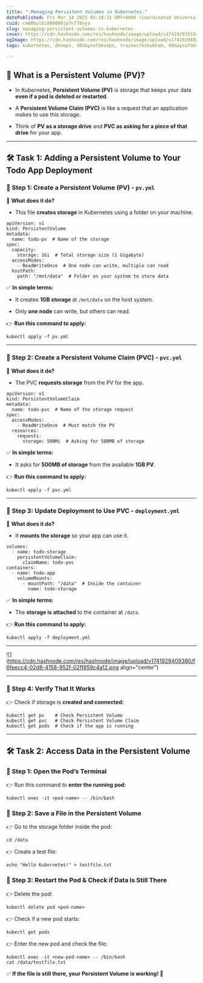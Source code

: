 ```yaml
---
title: "💡Managing Persistent Volumes in Kubernetes."
datePublished: Fri Mar 14 2025 05:18:21 GMT+0000 (Coordinated Universal Time)
cuid: cm88bul6i000008jp7n778nya
slug: managing-persistent-volumes-in-kubernetes
cover: https://cdn.hashnode.com/res/hashnode/image/upload/v1741929355342/2b796272-25e6-4837-ad0f-167da04e357e.webp
ogImage: https://cdn.hashnode.com/res/hashnode/image/upload/v1741929492123/ea254137-5a39-488f-bbfb-7ef7d4ea76a4.webp
tags: kubernetes, devops, 90daysofdevops, trainwithshubham, 90daysofdevops-chanllenge, 90daysofdevopschallenge, persistent-volume-claim, persistentvolumes

---
```


## 🎯 **What is a Persistent Volume (PV)?**

* In Kubernetes, **Persistent Volume (PV)** is storage that keeps your data **even if a pod is deleted or restarted**.
    
* A **Persistent Volume Claim (PVC)** is like a request that an application makes to use this storage.
    
* Think of **PV as a storage drive** and **PVC as asking for a piece of that drive** for your app.
    

---

## **🛠️ Task 1: Adding a Persistent Volume to Your Todo App Deployment**

### **📌 Step 1: Create a Persistent Volume (PV) -** `pv.yml`

📌 **What does it do?**

* This file **creates storage** in Kubernetes using a folder on your machine.
    

```plaintext
apiVersion: v1
kind: PersistentVolume
metadata:
  name: todo-pv  # Name of the storage
spec:
  capacity:
    storage: 1Gi  # Total storage size (1 Gigabyte)
  accessModes:
    - ReadWriteOnce  # One node can write, multiple can read
  hostPath:
    path: "/mnt/data"  # Folder on your system to store data
```

✅ **In simple terms:**

* It creates **1GB storage** at `/mnt/data` on the host system.
    
* Only **one node** can write, but others can read.
    

👉 **Run this command to apply:**

```plaintext
kubectl apply -f pv.yml
```

---

### **📌 Step 2: Create a Persistent Volume Claim (PVC) -** `pvc.yml`

📌 **What does it do?**

* The PVC **requests storage** from the PV for the app.
    

```plaintext
apiVersion: v1
kind: PersistentVolumeClaim
metadata:
  name: todo-pvc  # Name of the storage request
spec:
  accessModes:
    - ReadWriteOnce  # Must match the PV
  resources:
    requests:
      storage: 500Mi  # Asking for 500MB of storage
```

✅ **In simple terms:**

* It asks for **500MB of storage** from the available **1GB PV**.
    

👉 **Run this command to apply:**

```plaintext
kubectl apply -f pvc.yml
```

---

### **📌 Step 3: Update Deployment to Use PVC -** `deployment.yml`

📌 **What does it do?**

* It **mounts the storage** so your app can use it.
    

```plaintext
volumes:
  - name: todo-storage
    persistentVolumeClaim:
      claimName: todo-pvc
containers:
  - name: todo-app
    volumeMounts:
      - mountPath: "/data"  # Inside the container
        name: todo-storage
```

✅ **In simple terms:**

* The **storage is attached** to the container at `/data`.
    

👉 **Run this command to apply:**

```plaintext
kubectl apply -f deployment.yml
```

---

![](https://cdn.hashnode.com/res/hashnode/image/upload/v1741929409380/f6feecc4-02d8-4158-952f-02ff859c4a12.png align="center")

---

### **📌 Step 4: Verify That It Works**

👉 Check if storage is **created and connected:**

```plaintext
kubectl get pv    # Check Persistent Volume  
kubectl get pvc   # Check Persistent Volume Claim  
kubectl get pods  # Check if the app is running  
```

---

## **🛠️ Task 2: Access Data in the Persistent Volume**

### **📌 Step 1: Open the Pod’s Terminal**

👉 Run this command to **enter the running pod:**

```plaintext
kubectl exec -it <pod-name> -- /bin/bash
```

### **📌 Step 2: Save a File in the Persistent Volume**

👉 Go to the storage folder inside the pod:

```plaintext
cd /data
```

👉 Create a test file:

```plaintext
echo "Hello Kubernetes!" > testfile.txt
```

### **📌 Step 3: Restart the Pod & Check if Data is Still There**

👉 Delete the pod:

```plaintext
kubectl delete pod <pod-name>
```

👉 Check if a new pod starts:

```plaintext
kubectl get pods
```

👉 Enter the new pod and check the file:

```plaintext
kubectl exec -it <new-pod-name> -- /bin/bash
cat /data/testfile.txt
```

✅ **If the file is still there, your Persistent Volume is working! 🎉**